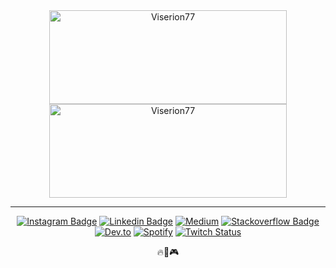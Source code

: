 <div align="center">

  <img align="center" src="https://github-readme-streak-stats.herokuapp.com/?user=Viserion77&theme=onedark" width="380" height="150" alt="Viserion77" />
  <img align="center" src="https://github-readme-stats.vercel.app/api/top-langs/?username=Viserion77&layout=compact&theme=onedark" width="380" height="150" alt="Viserion77" />

</div>

---

<div align="center">

  [![Instagram Badge](https://img.shields.io/badge/-Instagram-F954AD?style=flat-square&logo=Instagram&logoColor=white&link=https://www.instagram.com/viserion_77/)](https://www.instagram.com/viserion_77/)
  [![Linkedin Badge](https://img.shields.io/badge/-LinkedIn-blue?style=flat-square&logo=Linkedin&logoColor=white&link=https://www.linkedin.com/in/jefersonalves77/)](https://www.linkedin.com/in/jefersonalves77/)
  [![Medium](https://img.shields.io/badge/-Medium-grey?style=flat-square&logo=Medium&logoColor=white&link=https://medium.com/@viserion77)](https://medium.com/@viserion77)
  [![Stackoverflow Badge](https://img.shields.io/badge/-Stackoverflow-4CA143?style=flat-square&logo=Stackoverflow&logoColor=white&link=https://pt.stackoverflow.com/users/19594258/viserion77)](https://pt.stackoverflow.com/users/19594258/viserion77)
  [![Dev.to](https://img.shields.io/badge/-Dev.to-black?style=flat-square&logo=DevTo&logoColor=white&link=https://dev.to/viserion77)](https://dev.to/viserion77)
  [![Spotify](https://img.shields.io/badge/-Spotify-brightgreen?style=flat-square&logo=Spotify&logoColor=white&link=https://open.spotify.com/user/jeferson_a?si=90a31aa615014bbb)](https://open.spotify.com/user/jeferson_a?si=90a31aa615014bbb)
  [![Twitch Status](https://img.shields.io/twitch/status/viserion77_?color=purple)](https://www.twitch.tv/viserion77_)

</div>

<div align="center">

  :fire::dragon::video_game:

</div>
